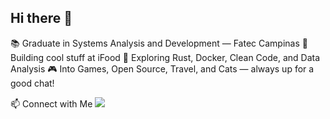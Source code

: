 ## Hi there 👋

📚 Graduate in Systems Analysis and Development — Fatec Campinas
🚀 Building cool stuff at iFood
🧠 Exploring Rust, Docker, Clean Code, and Data Analysis
🎮 Into Games, Open Source, Travel, and Cats — always up for a good chat!

📫 Connect with Me
<img src="https://img.shields.io/badge/-LinkedIn-%230077B5?style=for-the-badge&logo=linkedin&logoColor=white"> </a> </div>
<div align="center">

</div>
